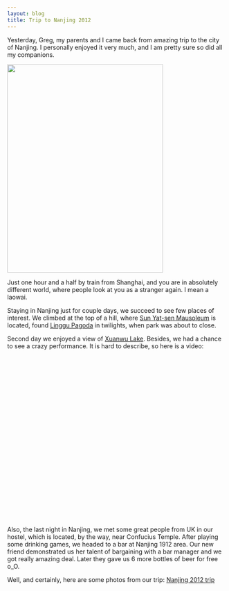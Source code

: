 ```yaml
---
layout: blog
title: Trip to Nanjing 2012
---
```


Yesterday, Greg, my parents and I came back from amazing trip to the city of Nanjing.
I personally enjoyed it very much, and I am pretty sure so did all my companions. 

<img src="http://dl.dropbox.com/u/47588428/tronenko.net/Nanjing-1.JPG" height="480" width="360" />

Just one hour and a half by train from Shanghai, and you are in absolutely different world,
where people look at you as a stranger again. I mean a laowai. 

Staying in Nanjing just for couple days, we succeed to see few places of interest.
We climbed at the top of a hill, where [Sun Yat-sen Mausoleum](http://en.wikipedia.org/wiki/Sun_Yat-sen_Mausoleum)
is located, found [Linggu Pagoda](http://en.wikipedia.org/wiki/Linggu_Temple) in twilights,
when park was about to close.

Second day we enjoyed a view of [Xuanwu Lake](http://en.wikipedia.org/wiki/Xuanwu_Lake). Besides, we had a chance 
to see a crazy performance. It is hard to describe, so here is a video:

<object width="480" height="360"><param name="movie" value="http://www.youtube.com/v/YJwtk7fDqhA?version=3&amp;hl=en_US"></param><param name="allowFullScreen" value="true"></param><param name="allowscriptaccess" value="always"></param><embed src="http://www.youtube.com/v/YJwtk7fDqhA?version=3&amp;hl=en_US" type="application/x-shockwave-flash" width="480" height="360" allowscriptaccess="always" allowfullscreen="true"></embed></object>
------
Also, the last night in Nanjing, we met some great people from UK in our hostel, which is located, by the way, near Confucius Temple.
After playing some drinking games, we headed to a bar at Nanjing 1912 area. Our new friend demonstrated us her talent 
of bargaining with a bar manager and we got really amazing deal. Later they gave us 6 more bottles of beer for free o_O.

Well, and certainly, here are some photos from our trip:
[Nanjing 2012 trip](http://www.dropbox.com/gallery/47588428/1/Nanjing?h=31cc2b)
